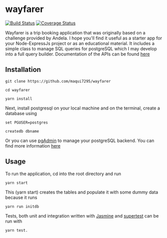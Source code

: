 # wayfarer

[![Build Status](https://travis-ci.org/maqui7295/wayfarer.svg?branch=master)](https://travis-ci.org/maqui7295/wayfarer)
[![Coverage Status](https://coveralls.io/repos/github/maqui7295/wayfarer/badge.svg?branch=master)](https://coveralls.io/github/maqui7295/wayfarer?branch=master)

Wayfarer is a trip booking application that was originally based on a challenge provided by Andela. I hope you'll find it useful as a starter app for your Node-ExpressJs project or as an educational material. It includes a simple class to manage SQL queries for postgreSQL which I may develop into a full query builder. Documentation of the APIs can be found [here](https://markwayfarer.docs.apiary.io/)

## Installation

    git clone https://github.com/maqui7295/wayfarer

    cd wayfarer

    yarn install

Next, install postgresql on your local machine and on the terminal, create a database using

    set PGUSER=postgres

    createdb dbname

Or you can use [pgAdmin](https://www.pgadmin.org/) to manage your postgreSQL backend. You can find more information [here](https://www.postgresql.org/docs/11/index.html)

## Usage

To run the application, cd into the root directory and run

    yarn start

This (yarn start) creates the tables and populate it with some dummy data because it runs

    yarn run initdb

Tests, both unit and integration written with [Jasmine](https://jasmine.github.io/) and [supertest](https://www.npmjs.com/package/supertest) can be run with

    yarn test.
